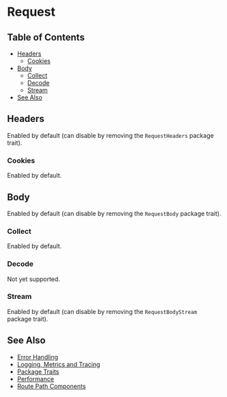 # Request

## Table of Contents
- [Headers](#headers)
  - [Cookies](#cookies)
- [Body](#body)
  - [Collect](#collect)
  - [Decode](#decode)
  - [Stream](#stream)
- [See Also](#see-also)

## Headers
Enabled by default (can disable by removing the `RequestHeaders` package trait).

### Cookies
Enabled by default.

## Body
Enabled by default (can disable by removing the `RequestBody` package trait).

### Collect
Enabled by default.

### Decode
Not yet supported.

### Stream
Enabled by default (can disable by removing the `RequestBodyStream` package trait).

## See Also
- [Error Handling](https://github.com/RandomHashTags/destiny/tree/main/Sources/Documentation.docc/ErrorHandling.md)
- [Logging, Metrics and Tracing](https://github.com/RandomHashTags/destiny/tree/main/Sources/Documentation.docc/LoggingMetricsTracing.md)
- [Package Traits](https://github.com/RandomHashTags/destiny/tree/main/Sources/Documentation.docc/PackageTrait.md)
- [Performance](https://github.com/RandomHashTags/destiny/tree/main/Sources/Documentation.docc/Performance.md)
- [Route Path Components](https://github.com/RandomHashTags/destiny/tree/main/Sources/Documentation.docc/RoutePathComponents.md)